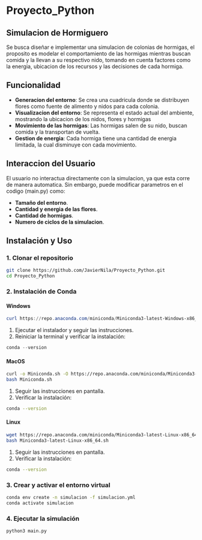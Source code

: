 # Proyecto_Python

## Simulacion de Hormiguero
Se busca diseñar e implementar una simulacion de colonias de hormigas, el proposito es modelar el comportamiento de las hormigas mientras buscan comida y la llevan a su respectivo nido, tomando en cuenta factores como la energia, ubicacion de los recursos y las decisiones de cada hormiga.

## Funcionalidad 
- **Generacion del entorno**: Se crea una cuadricula donde se distribuyen flores como fuente de alimento y nidos para cada colonia.
- **Visualizacion del entorno**: Se representa el estado actual del ambiente, mostrando la ubicacion de los nidos, flores y hormigas
- **Movimiento de las hormigas**: Las hormigas salen de su nido, buscan comida y la transportan de vuelta.
- **Gestion de energia**: Cada hormiga tiene una cantidad de energia limitada, la cual disminuye con cada movimiento.

## Interaccion del Usuario
El usuario no interactua directamente con la simulacion, ya que esta corre de manera automatica. Sin embargo, puede modificar parametros en el codigo (main.py) como:
- **Tamaño del entorno**.
- **Cantidad y energia de las flores**.
- **Cantidad de hormigas**.
- **Numero de ciclos de la simulacion**.

## Instalación y Uso

### 1. Clonar el repositorio
```bash
git clone https://github.com/JavierNila/Proyecto_Python.git
cd Proyecto_Python
```

### 2. Instalación de Conda

#### Windows
```powershell
curl https://repo.anaconda.com/miniconda/Miniconda3-latest-Windows-x86_64.exe --output .\Downloads\Miniconda3-latest-Windows-x86_64.exe
```
1. Ejecutar el instalador y seguir las instrucciones.
2. Reiniciar la terminal y verificar la instalación:
```powershell
conda --version
```

#### MacOS
```bash
curl -o Miniconda.sh -O https://repo.anaconda.com/miniconda/Miniconda3-latest-MacOSX-x86_64.sh
bash Miniconda.sh
```
1. Seguir las instrucciones en pantalla.
2. Verificar la instalación:
```bash
conda --version
```

#### Linux
```bash
wget https://repo.anaconda.com/miniconda/Miniconda3-latest-Linux-x86_64.sh
bash Miniconda3-latest-Linux-x86_64.sh
```
1. Seguir las instrucciones en pantalla.
2. Verificar la instalación:
```bash
conda --version
```

### 3. Crear y activar el entorno virtual
```bash
conda env create -n simulacion -f simulacion.yml
conda activate simulacion
```

### 4. Ejecutar la simulación
```bash
python3 main.py
```
